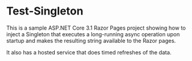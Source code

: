 # Test-Singleton
This is a sample ASP.NET Core 3.1 Razor Pages project showing how to inject a Singleton that executes a long-running async
operation upon startup and makes the resulting string available to the Razor pages.

It also has a hosted service that does timed refreshes of the data.
